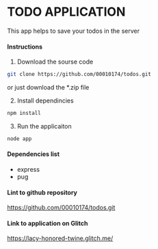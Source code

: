 # TODO APPLICATION

This app helps to save your todos in the server

#### Instructions

1. Download the sourse code
```bash
git clone https://github.com/00010174/todos.git
```

or just download the *.zip file

2. Install dependincies
```bash
npm install
```

3. Run the applicaiton
```bash
node app
```

#### Dependencies list
- express
- pug

#### Lint to github repository
https://github.com/00010174/todos.git

#### Link to application on Glitch
https://lacy-honored-twine.glitch.me/